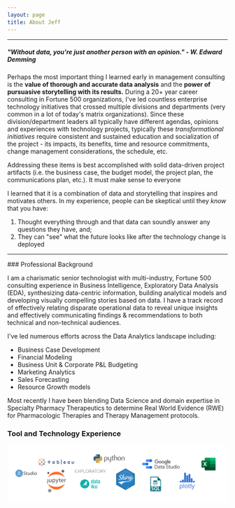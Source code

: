 ```yaml
---
layout: page
title: About Jeff 
---
```


<hr>

##### "Without data, you're just another person with an opinion."  - W. Edward Demming

Perhaps the most important thing I learned early in management consulting is the **value of thorough and accurate data analysis** and the **power of pursuasive storytelling with its results.**  During a 20+ year career consulting in Fortune 500 organizations, I've led countless enterprise technology initiatives that crossed multiple divisions and departments (very common in a lot of today's matrix organizations). Since these division/department leaders all typically have different agendas, opinions and experiences with technology projects, typically these *transformational initiatives* require consistent and sustained education and socialization of the project - its impacts, its benefits, time and resource commitments, change management considerations, the schedule, etc. 

Addressing these items is best accomplished with solid data-driven project artifacts (i.e. the business case, the budget model, the project plan, the communications plan, etc.). It must make sense to everyone 

I learned that it is a combination of data and storytelling that inspires and motivates others. In my experience, people can be skeptical until they *know* that you have:
1. Thought everything through and that data can soundly answer any questions they have, and;
2. They can "see" what the future looks like after the technology change is deployed 

<hr>
### Professional Background

I am a charismatic senior technologist with multi-industry, Fortune 500 consulting experience in Business Intelligence, Exploratory Data Analysis (EDA), synthesizing data-centric information, building analytical models and developing visually compelling stories based on data. I have a track record of effectively relating disparate operational data to reveal unique insights and effectively communicating findings & recommendations to both technical and non-technical audiences.

I've led numerous efforts across the Data Analytics landscape including:
- Business Case Development
- Financial Modeling
- Business Unit & Corporate P&L Budgeting
- Marketing Analytics
- Sales Forecasting
- Resource Growth models

Most recently I have been blending Data Science and domain expertise in Specialty Pharmacy Therapeutics to determine Real World Evidence (RWE) for Pharmacologic Therapies and Therapy Management protocols.

### Tool and Technology Experience

![Tools](assets/img/tools.png)

